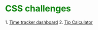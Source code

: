 <h1><span style="color:green">CSS challenges</span></h1>
1. <a href="https://github.com/AshCatchEmAll/css-challenges/tree/timeTrackingDashboard" target="_blank">Time tracker dashboard</a>
2. <a href="https://github.com/AshCatchEmAll/css-challenges/tree/tipCalculator" target="_blank">Tip Calculator</a>

